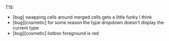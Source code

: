 ﻿
T15:
- [bug] swapping cells around merged cells gets a little funky I think
- [bug][cosmetic] for some reason the type dropdown doesn't display the current type
- [bug][cosmetic] listbox foreground is red